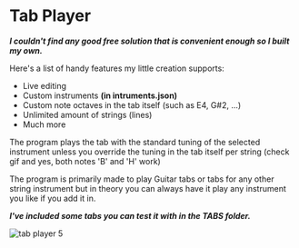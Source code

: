 # Tab Player

***I couldn't find any good free solution that is convenient enough so I built my own.***

Here's a list of handy features my little creation supports:

- Live editing
- Custom instruments **(in intruments.json)**
- Custom note octaves in the tab itself (such as E4, G#2, ...)
- Unlimited amount of strings (lines)
- Much more

The program plays the tab with the standard tuning of the selected instrument unless you override the tuning in the tab itself per string (check gif and yes, both notes 'B' and 'H' work)

The program is primarily made to play Guitar tabs or tabs for any other string instrument but in theory you can always have it play any instrument you like if you add it in.

***I've included some tabs you can test it with in the TABS folder.***

![tab player 5](https://user-images.githubusercontent.com/24359011/140895226-f4cc3d5b-ab45-421e-b29b-293681e6818c.gif)
